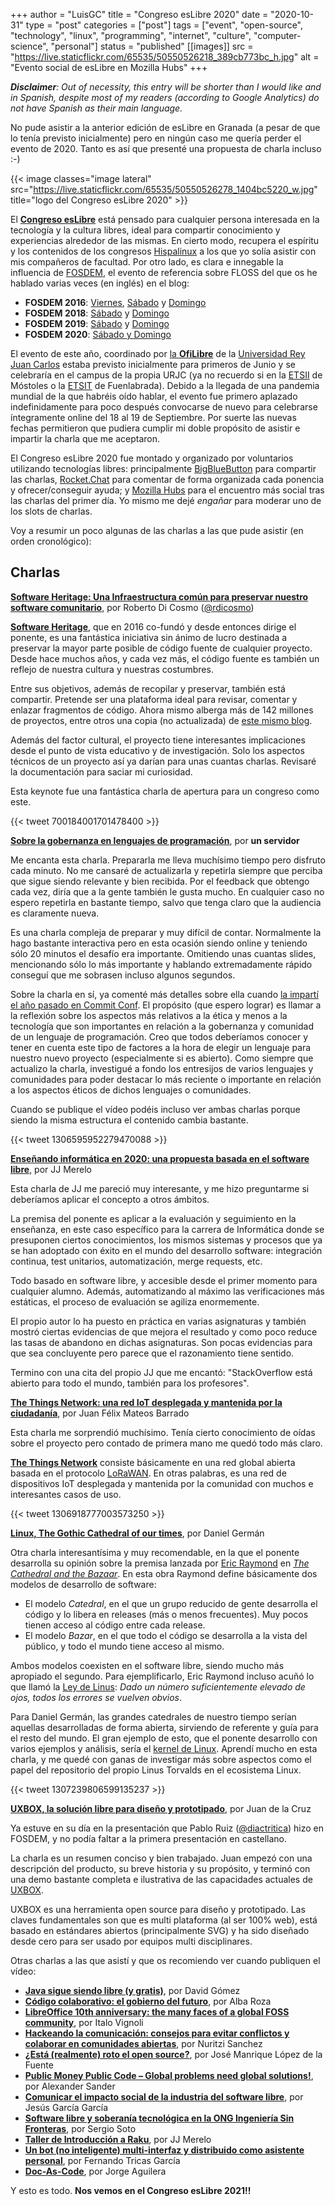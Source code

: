 +++
author = "LuisGC"
title = "Congreso esLibre 2020"
date = "2020-10-31"
type = "post"
categories = ["post"]
tags = ["event", "open-source", "technology", "linux", "programming", "internet", "culture", "computer-science", "personal"]
status = "published"
[[images]]
  src = "https://live.staticflickr.com/65535/50550526218_389cb773bc_h.jpg"
  alt = "Evento social de esLibre en Mozilla Hubs"
+++

_**Disclaimer**: Out of necessity, this entry will be shorter than I would like and in Spanish, despite most of my readers (according to Google Analytics) do not have Spanish as their main language._

No pude asistir a la anterior edición de esLibre en Granada (a pesar de que lo tenía previsto inicialmente) pero en ningún caso me quería perder el evento de 2020. Tanto es así que presenté una propuesta de charla incluso :-)

{{< image classes="image lateral" src="https://live.staticflickr.com/65535/50550526278_1404bc5220_w.jpg" title="logo del Congreso esLibre 2020" >}}

El [**Congreso esLibre**](https://eslib.re/) está pensado para cualquier persona interesada en la tecnología y la cultura libres, ideal para compartir conocimiento y experiencias alrededor de las mismas. En cierto modo, recupera el espíritu y los contenidos de los congresos [Hispalinux](https://hispalinux.es/) a los que yo solía asistir con mis compañeros de facultad. Por otro lado, es clara e innegable la influencia de [FOSDEM](https://fosdem.org/), el evento de referencia sobre FLOSS del que os he hablado varias veces (en inglés) en el blog:

* **FOSDEM 2016**: [Viernes](/blog/2016/03/fosdem-2016-friday/), [Sábado](/blog/2016/03/fosdem-2016-saturday/) y [Domingo](/blog/2016/03/fosdem-2016-sunday/)
* **FOSDEM 2018**: [Sábado](/blog/2018/02/fosdem-2018-saturday/) y [Domingo](/blog/2018/02/fosdem-2018-sunday/)
* **FOSDEM 2019**: [Sábado](/blog/2019/02/fosdem-2019-saturday/) y [Domingo](/blog/2019/02/fosdem-2019-sunday/)
* **FOSDEM 2020**: [Sábado y Domingo](/blog/2020/02/fosdem-2020/)

El evento de este año, coordinado por [la **OfiLibre**](https://ofilibre.gitlab.io/) de la [Universidad Rey Juan Carlos](https://www.urjc.es) estaba previsto inicialmente para primeros de Junio y se celebraría en el campus de la propia URJC (ya no recuerdo si en la [ETSII](https://www.urjc.es/etsii) de Móstoles o la [ETSIT](https://www.urjc.es/etsit) de Fuenlabrada). Debido a la llegada de una pandemia mundial de la que habréis oído hablar, el evento fue primero aplazado indefinidamente para poco después convocarse de nuevo para celebrarse íntegramente online del 18 al 19 de Septiembre. Por suerte las nuevas fechas permitieron que pudiera cumplir mi doble propósito de asistir e impartir la charla que me aceptaron.

El Congreso esLibre 2020 fue montado y organizado por voluntarios utilizando tecnologías libres: principalmente [BigBlueButton](https://bigbluebutton.org/) para compartir las charlas, [Rocket.Chat](https://rocket.chat/) para comentar de forma organizada cada ponencia y ofrecer/conseguir ayuda; y [Mozilla Hubs](https://hubs.mozilla.com/) para el encuentro más social tras las charlas del primer día. Yo mismo me dejé _engañar_ para moderar uno de los slots de charlas.

Voy a resumir un poco algunas de las charlas a las que pude asistir (en orden cronológico):

## Charlas

[**Software Heritage: Una Infraestructura común para preservar nuestro software comunitario**](https://propuestas.eslib.re/2020/charlas/software-heritage), por Roberto Di Cosmo ([@rdicosmo](https://twitter.com/rdicosmo))

[**Software Heritage**](https://www.softwareheritage.org/), que en 2016 co-fundó y desde entonces dirige el ponente, es una fantástica iniciativa sin ánimo de lucro destinada a preservar la mayor parte posible de código fuente de cualquier proyecto. Desde hace muchos años, y cada vez más, el código fuente es también un reflejo de nuestra cultura y nuestras costumbres.

Entre sus objetivos, además de recopilar y preservar, también está compartir. Pretende ser una plataforma ideal para revisar, comentar y enlazar fragmentos de código. Ahora mismo alberga más de 142 millones de proyectos, entre otros una copia (no actualizada) de [este mismo blog](https://archive.softwareheritage.org/browse/origin/directory/?origin_url=https://github.com/LuisGC/blog).

Además del factor cultural, el proyecto tiene interesantes implicaciones desde el punto de vista educativo y de investigación. Solo los aspectos técnicos de un proyecto así ya darían para unas cuantas charlas. Revisaré la documentación para saciar mi curiosidad.

Esta keynote fue una fantástica charla de apertura para un congreso como este.

{{< tweet 700184001701478400 >}}

[**Sobre la gobernanza en lenguajes de programación**](https://propuestas.eslib.re/2020/charlas/gobernanza-lenguajes-programacion), por **un servidor**

Me encanta esta charla. Prepararla me lleva muchísimo tiempo pero disfruto cada minuto. No me cansaré de actualizarla y repetirla siempre que perciba que sigue siendo relevante y bien recibida. Por el feedback que obtengo cada vez, diría que a la gente también le gusta mucho. En cualquier caso no espero repetirla en bastante tiempo, salvo que tenga claro que la audiencia es claramente nueva.

Es una charla compleja de preparar y muy difícil de contar. Normalmente la hago bastante interactiva pero en esta ocasión siendo online y teniendo sólo 20 minutos el desafío era importante. Omitiendo unas cuantas slides, mencionando sólo lo más importante y hablando extremadamente rápido conseguí que me sobrasen incluso algunos segundos.

Sobre la charla en sí, ya comenté más detalles sobre ella cuando [la impartí el año pasado en Commit Conf](/blog/2019/12/big-things-commit-conf-2019/). El propósito (que espero lograr) es llamar a la reflexión sobre los aspectos más relativos a la ética y menos a la tecnología que son importantes en relación a la gobernanza y comunidad de un lenguaje de programación. Creo que todos deberíamos conocer y tener en cuenta este tipo de factores a la hora de elegir un lenguaje para nuestro nuevo proyecto (especialmente si es abierto). Como siempre que actualizo la charla, investigué a fondo los entresijos de varios lenguajes y comunidades para poder destacar lo más reciente o importante en relación a los aspectos éticos de dichos lenguajes o comunidades.

Cuando se publique el vídeo podéis incluso ver ambas charlas porque siendo la misma estructura el contenido cambia bastante.

{{< tweet 1306595952279470088 >}}

[**Enseñando informática en 2020: una propuesta basada en el software libre**](https://propuestas.eslib.re/2020/charlas/ensenando-informatica-2020), por JJ Merelo

Esta charla de JJ me pareció muy interesante, y me hizo preguntarme si deberíamos aplicar el concepto a otros ámbitos.

La premisa del ponente es aplicar a la evaluación y seguimiento en la enseñanza, en este caso específico para la carrera de Informática donde se presuponen ciertos conocimientos, los mismos sistemas y procesos que ya se han adoptado con éxito en el mundo del desarrollo software: integración continua, test unitarios, automatización, merge requests, etc.

Todo basado en software libre, y accesible desde el primer momento para cualquier alumno. Además, automatizando al máximo las verificaciones más estáticas, el proceso de evaluación se agiliza enormemente.

El propio autor lo ha puesto en práctica en varias asignaturas y también mostró ciertas evidencias de que mejora el resultado y como poco reduce las tasas de abandono en dichas asignaturas. Son pocas evidencias para que sea concluyente pero parece que el razonamiento tiene sentido.

Termino con una cita del propio JJ que me encantó: "StackOverflow está abierto para todo el mundo, también para los profesores".

[**The Things Network: una red IoT desplegada y mantenida por la ciudadanía**](https://propuestas.eslib.re/2020/charlas/the-things-network-red-iot), por Juan Félix Mateos Barrado

Esta charla me sorprendió muchísimo. Tenía cierto conocimiento de oídas sobre el proyecto pero contado de primera mano me quedó todo más claro.

[**The Things Network**](https://www.thethingsnetwork.org/) consiste básicamente en una red global abierta basada en el protocolo [LoRaWAN](https://www.thethingsnetwork.org/docs/lorawan/). En otras palabras, es una red de dispositivos IoT desplegada y mantenida por la comunidad con muchos e interesantes casos de uso.

{{< tweet 1306918777003573250 >}}

[**Linux, The Gothic Cathedral of our times**](https://propuestas.eslib.re/2020/charlas/linux-gothic-cathedral), por Daniel Germán

Otra charla interesantísima y muy recomendable, en la que el ponente desarrolla su opinión sobre la premisa lanzada por [Eric Raymond](https://en.wikipedia.org/wiki/Eric_S._Raymond) en [_The Cathedral and the Bazaar_](https://en.wikipedia.org/wiki/The_Cathedral_and_the_Bazaar). En esta obra Raymond define básicamente dos modelos de desarrollo de software:
* El modelo _Catedral_, en el que un grupo reducido de gente desarrolla el código y lo libera en releases (más o menos frecuentes). Muy pocos tienen acceso al código entre cada release.
* El modelo _Bazar_, en el que todo el código se desarrolla a la vista del público, y todo el mundo tiene acceso al mismo.

Ambos modelos coexisten en el software libre, siendo mucho más apropiado el segundo. Para ejemplificarlo, Eric Raymond incluso acuñó lo que llamó la [Ley de Linus](https://en.wikipedia.org/wiki/Linus%27s_law): _Dado un número suficientemente elevado de ojos, todos los errores se vuelven obvios_.

Para Daniel Germán, las grandes catedrales de nuestro tiempo serían aquellas desarrolladas de forma abierta, sirviendo de referente y guía para el resto del mundo. El gran ejemplo de esto, que el ponente desarrollo con varios ejemplos y análisis, sería el [kernel de Linux](https://en.wikipedia.org/wiki/Linux_kernel). Aprendí mucho en esta charla, y me quedé con ganas de investigar más sobre aspectos como el papel del repositorio del propio Linus Torvalds en el ecosistema Linux.

{{< tweet 1307239806599135237 >}}

[**UXBOX, la solución libre para diseño y prototipado**](https://propuestas.eslib.re/2020/charlas/uxbox-solucion-libre-dise%C3%B1o-prototipado), por Juan de la Cruz

Ya estuve en su día en la presentación que Pablo Ruiz ([@diactritica](https://twitter.com/diacritica)) hizo en FOSDEM, y no podía faltar a la primera presentación en castellano.

La charla es un resumen conciso y bien trabajado. Juan empezó con una descripción del producto, su breve historia y su propósito, y terminó con una demo bastante completa e ilustrativa de las capacidades actuales de [UXBOX](https://uxbox.io/).

UXBOX es una herramienta open source para diseño y prototipado. Las claves fundamentales son que es multi plataforma (al ser 100% web), está basado en estándares abiertos (principalmente SVG) y ha sido diseñado desde cero para ser usado por equipos multi disciplinares.

Otras charlas a las que asistí y que os recomiendo ver cuando publiquen el vídeo:
* [**Java sigue siendo libre (y gratis)**](https://propuestas.eslib.re/2020/charlas/java-sigue-siendo-libre), por David Gómez
* [**Código colaborativo: el gobierno del futuro**](https://propuestas.eslib.re/2020/charlas/codigo-colaborativo-gobierno-futuro), por Alba Roza
* [**LibreOffice 10th anniversary: the many faces of a global FOSS community**](https://propuestas.eslib.re/2020/charlas/libreoffice-10th-anniversary), por Italo Vignoli
* [**Hackeando la comunicación: consejos para evitar conflictos y colaborar en comunidades abiertas**](https://propuestas.eslib.re/2020/charlas/hackeando-comunicacion-conflictos-comunidades-abiertas), por Nuritzi Sanchez
* [**¿Está (realmente) roto el open source?**](https://propuestas.eslib.re/2020/charlas/esta-roto-open-source), por José Manrique López de la Fuente
* [**Public Money Public Code – Global problems need global solutions!**](https://propuestas.eslib.re/2020/charlas/public-money-public-code), por Alexander Sander
* [**Comunicar el impacto social de la industria del software libre**](https://propuestas.eslib.re/2020/charlas/comunicar-impacto-social-software-libre), por Jesús García García
* [**Software libre y soberanía tecnológica en la ONG Ingeniería Sin Fronteras**](https://propuestas.eslib.re/2020/charlas/software-libre-ongd), por Sergio Soto
* [**Taller de Introducción a Raku**](https://propuestas.eslib.re/2020/talleres/raku), por JJ Merelo
* [**Un bot (no inteligente) multi-interfaz y distribuido como asistente personal**](https://propuestas.eslib.re/2020/charlas/bot-no-inteligente-distribuido-asistente), por Fernando Tricas García
* [**Doc-As-Code**](https://propuestas.eslib.re/2020/charlas/doc-as-code), por Jorge Aguilera


Y esto es todo. **Nos vemos en el Congreso esLibre 2021!!**
